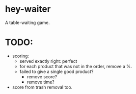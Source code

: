 # hey-waiter
A table-waiting game.

# TODO:

- scoring:
	- served exactly right: perfect
	- for each product that was not in the order, remove a %.
	- failed to give a single good product?
		- remove score?
		- remove time?
- score from trash removal too.
